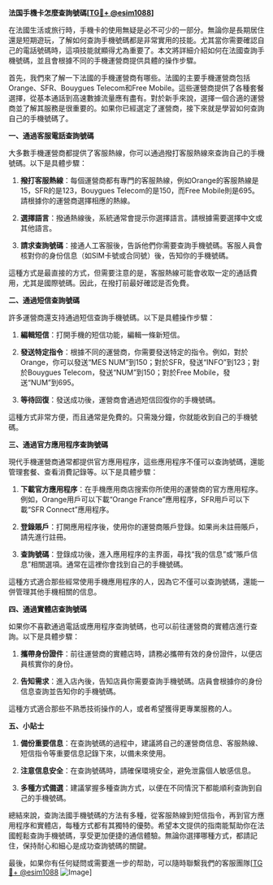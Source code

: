 **法国手機卡怎麼查詢號碼[[TG💪+ @esim1088](https://t.me/s/esim1088)]**

在法國生活或旅行時，手機卡的使用無疑是必不可少的一部分。無論你是長期居住還是短期遊玩，了解如何查詢手機號碼都是非常實用的技能。尤其當你需要確認自己的電話號碼時，這項技能就顯得尤為重要了。本文將詳細介紹如何在法國查詢手機號碼，並且會根據不同的手機運營商提供具體的操作步驟。

首先，我們來了解一下法國的手機運營商有哪些。法國的主要手機運營商包括Orange、SFR、Bouygues Telecom和Free Mobile。這些運營商提供了各種套餐選擇，從基本通話到高速數據流量應有盡有。對於新手來說，選擇一個合適的運營商並了解其服務是很重要的。如果你已經選定了運營商，接下來就是學習如何查詢自己的手機號碼了。

**一、通過客服電話查詢號碼**

大多數手機運營商都提供了客服熱線，你可以通過撥打客服熱線來查詢自己的手機號碼。以下是具體步驟：

1. **撥打客服熱線**：每個運營商都有專門的客服熱線，例如Orange的客服熱線是15，SFR的是123，Bouygues Telecom的是150，而Free Mobile則是695。請根據你的運營商選擇相應的熱線。

2. **選擇語言**：撥通熱線後，系統通常會提示你選擇語言。請根據需要選擇中文或其他語言。

3. **請求查詢號碼**：接通人工客服後，告訴他們你需要查詢手機號碼。客服人員會核對你的身份信息（如SIM卡號或合同號）後，告知你的手機號碼。

這種方式是最直接的方式，但需要注意的是，客服熱線可能會收取一定的通話費用，尤其是國際號碼。因此，在撥打前最好確認是否免費。

**二、通過短信查詢號碼**

許多運營商還支持通過短信查詢手機號碼。以下是具體操作步驟：

1. **編輯短信**：打開手機的短信功能，編輯一條新短信。

2. **發送特定指令**：根據不同的運營商，你需要發送特定的指令。例如，對於Orange，你可以發送“MES NUM”到150；對於SFR，發送“INFO”到123；對於Bouygues Telecom，發送“NUM”到150；對於Free Mobile，發送“NUM”到695。

3. **等待回復**：發送成功後，運營商會通過短信回復你的手機號碼。

這種方式非常方便，而且通常是免費的。只需幾分鐘，你就能收到自己的手機號碼。

**三、通過官方應用程序查詢號碼**

現代手機運營商通常都提供官方應用程序，這些應用程序不僅可以查詢號碼，還能管理套餐、查看消費記錄等。以下是具體步驟：

1. **下載官方應用程序**：在手機應用商店搜索你所使用的運營商的官方應用程序。例如，Orange用戶可以下載“Orange France”應用程序，SFR用戶可以下載“SFR Connect”應用程序。

2. **登錄賬戶**：打開應用程序後，使用你的運營商賬戶登錄。如果尚未註冊賬戶，請先進行註冊。

3. **查詢號碼**：登錄成功後，進入應用程序的主界面，尋找“我的信息”或“賬戶信息”相關選項。通常在這裡你會找到自己的手機號碼。

這種方式適合那些經常使用手機應用程序的人，因為它不僅可以查詢號碼，還能一併管理其他手機相關的信息。

**四、通過實體店查詢號碼**

如果你不喜歡通過電話或應用程序查詢號碼，也可以前往運營商的實體店進行查詢。以下是具體步驟：

1. **攜帶身份證件**：前往運營商的實體店時，請務必攜帶有效的身份證件，以便店員核實你的身份。

2. **告知需求**：進入店內後，告知店員你需要查詢手機號碼。店員會根據你的身份信息查詢並告知你的手機號碼。

這種方式適合那些不熟悉技術操作的人，或者希望獲得更專業服務的人。

**五、小貼士**

1. **備份重要信息**：在查詢號碼的過程中，建議將自己的運營商信息、客服熱線、短信指令等重要信息記錄下來，以備未來使用。

2. **注意信息安全**：在查詢號碼時，請確保環境安全，避免泄露個人敏感信息。

3. **多種方式備選**：建議掌握多種查詢方式，以便在不同情況下都能順利查詢到自己的手機號碼。

總結來說，查詢法國手機號碼的方法有多種，從客服熱線到短信指令，再到官方應用程序和實體店，每種方式都有其獨特的優勢。希望本文提供的指南能幫助你在法國輕鬆查詢手機號碼，享受更加便捷的通信體驗。無論你選擇哪種方式，都請記住，保持耐心和細心是成功查詢號碼的關鍵。

最後，如果你有任何疑問或需要進一步的帮助，可以隨時聯繫我們的客服團隊[[TG💪+ @esim1088](https://t.me/s/esim1088) ![Image](https://i.postimg.cc/4NQfJmqS/Snipaste-2025-05-13-00-14-12.png)]